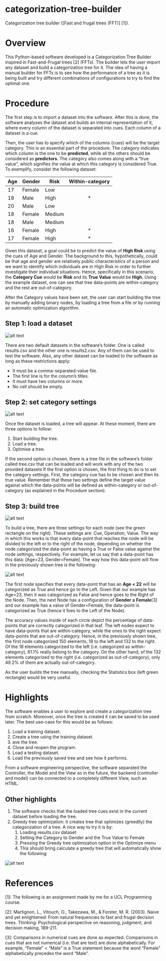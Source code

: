 # categorization-tree-builder
Categorization tree builder ([Fast and frugal trees (FFT)] [1]).

# Overview

This Python-based software developed is a Categorization Tree Builder inspired in Fast-and-Frugal trees [2] (FFTs). The builder lets the user import any dataset and build a categorization tree for it. The idea of having a manual builder for FFTs is to see how the performance of a tree as it is being built and try different combinations of configurations to try to find the optimal one.

# Procedure

The first step is to import a dataset into the software. After this is done, the software analyses the dataset and builds an internal representation of it, where every column of the dataset is separated into cues. Each column of a dataset is a cue.

Then, the user has to specify which of the columns (cues) will be the target category. This is an essential part of the procedure. The category indicates which column is the one to be **predicted**, while all the others should be considered as **predictors**. The category also comes along with a “true value”, which signifies the value at which this category is considered True. To exemplify, consider the following dataset:

| Age | Gender | Risk   | Within-category |
|-----|--------|--------|:---------------:|
| 17  | Female | Low    |                 |
| 18  | Male   | High   |        *        |
| 20  | Male   | Low    |                 |
| 18  | Female | Medium |                 |
| 18  | Male   | Medium |                 |
| 16  | Female | High   |        *        |
| 17  | Female | High   |        *        |

Given this dataset, a goal could be to predict the value of **High Risk** using the cues of Age and Gender. The background to this, hypothetically, could be that age and gender are relatively public characteristics of a person and we want to identify which individuals are in High Risk in order to further investigate their individual situations. Hence, specifically in this scenario, the **Category Cue** would be **Risk** and its **True Value** would be **High**. Using the example dataset, one can see that tree data-points are within-category and the rest are out-of-category.

After the Category values have been set, the user can start building the tree by manually adding binary nodes, by loading a tree from a file or by running an automatic optimization algorithm. 

## Step 1: load a dataset
![alt text](https://github.com/panchoqv/categorization-tree-builder/blob/master/readme-images/1.png?raw=true)

There are two default datasets in the software’s folder. One is called results.csv and the other one is results2.csv. Any of them can be used to test the software. Also, any other dataset can be loaded to the software as long as these restrictions apply:

- It must be a comma-separated-value file.
- The first line is for the column’s titles.
- It must have two columns or more.
- No cell should be empty.

## Step 2: set category settings
![alt text](https://github.com/panchoqv/categorization-tree-builder/blob/master/readme-images/2.png?raw=true)

Once the dataset is loaded, a tree will appear. At these moment, there are three options to follow:

1. Start building the tree.
2. Load a tree.
3. Optimise a tree.

If the second option is chosen, there is a tree file in the software’s folder called tree.csv that can be loaded and will work with any of the two provided datasets
If the first option is chosen, the first thing to do is to set the category settings. First, the category cue has to be chosen and then its true value. Remember that these two settings define the target value against which the data-points will be defined as within-category or out-of-category (as explained in the Procedure section).

## Step 3: build tree
![alt text](https://github.com/panchoqv/categorization-tree-builder/blob/master/readme-images/3.png?raw=true)

To build a tree, there are three settings for each node (see the green rectangle on the right). These settings are: Cue, Operation, Value. The way in which this works is that every data-point that reaches the node will be divided to the left or to the right of the node, depending on whether the node categorized the data-point as having a True or False value against the node settings, respectively.
For example, let us say that a data-point has this data: [Age=23, Gender=Female]. The way how this data-point will flow in the previously shown tree is the following:

![alt text](https://github.com/panchoqv/categorization-tree-builder/blob/master/readme-images/4.png?raw=true)

The first node specifies that every data-point that has an **Age < 22** will be categorized as True and hence go to the Left. Given that our example has Age=23, then it was categorized as False and hence goes to the Right of the Node. Then, the next Node has a configuration of **Gender ≤ Female**[3] and our example has a value of Gender=Female, the data-point is categorized as True (hence it foes to the Left of the Node).

The accuracy values inside of each circle depict the percentage of data-points that are correctly categorized in that leaf. The left nodes expect to have data-points that are within-category, while the ones to the right expect data-points that are out-of-category. Hence, in the previously shown tree, the first node categorized 150 elements, 18 to the left and 132 to the right. Of the 18 elements categorized to the left (i.e. categorized as within-category), 61.1% really belong to the category. On the other hand, of the 132 elements categorized to the right (i.e. categorized as out-of-category), only 49.2% of them are actually out-of-category.

As the user builds the tree manually, checking the Statistics box (left green rectangle) would be very useful.

# Highlights

The software enables a user to explore and create a categorization tree from scratch. Moreover, once the tree is created it can be saved to be used later. The best use-case for this would be as follows:
1. Load a training dataset.
2. Create a tree using the training dataset.
3. ave the tree.
4. Close and reopen the program.
5. Load a testing dataset.
6. Load the previously saved tree and see how it performs.

From a software engineering perspective, the software separated the Controller, the Model and the View so in the future, the backend (controller and model) can be connected to a completely different View, such as HTML.

## Other highlights
1. The software checks that the loaded tree cues exist in the current dataset before loading the tree.
2. Greedy tree optimization: it creates tree that optimizes (greedily) the categorization of a tree. A nice way to try it is by:
    1. Loading results.csv dataset
    2. Setting the Category to Gender and the True Value to Female
    3. Pressing the Greedy tree optimization option in the Optimize menu
    4. This should bring calculate a greedy tree that will automatically show the following:

![alt text](https://github.com/panchoqv/categorization-tree-builder/blob/master/readme-images/5.png?raw=true)

# References
[1]: The following is an assignment made by me for a UCL Programming course.

[2]: Martignon, L., Vitouch, O., Takezawa, M., & Forster, M. R. (2003). Naive and yet enlightened: From natural frequencies to fast and frugal decision trees. Thinking: Psychological perspective on reasoning, judgment, and decision making, 189-211.

[3]: Comparisons in numerical cues are done as expected. Comparisons in cues that are not numerical (i.e. that are text) are done alphabetically. For example, “Female” < “Male” is a True statement because the word “Female” alphabetically precedes the word “Male”. 
